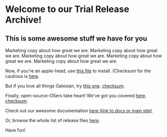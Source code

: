 # Welcome to our Trial Release Archive!

## This is some awesome stuff we have for you

Marketing copy about how great we are. Marketing copy about how great we are. Marketing copy about how great we are. Marketing copy about how great we are. Marketing copy about how great we are. 

Now, if you're an apple-head, use [this file](https://github.com/christiam/alpha-releases/releases/download/v2.8.0-alpha/ncbi-blast-2.8.0.dmg) to install. (Checksum for the cautious is [here](https://github.com/christiam/alpha-releases/releases/download/v2.8.0-alpha/ncbi-blast-2.8.0.dmg.md5).

But if you love all things Gatesian, try [this one](#). [checksum](#).

Finally, open-source-OSers take heart!  We've got you covered [here](#). [checksum](#).

Check out our awesome documentation [here (link to docs or main site)](#).

Or, browse the whole list of release files [here](https://github.com/christiam/alpha-releases/releases/tag/v2.8.0-alpha).

Have fun!
